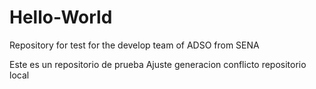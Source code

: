 # Hello-World
Repository for test for the develop team of ADSO from SENA

Este es un repositorio de prueba
Ajuste generacion conflicto repositorio local